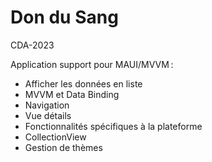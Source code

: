 ﻿# Don du Sang

CDA-2023

Application support pour MAUI/MVVM :

- Afficher les données en liste
- MVVM et Data Binding
- Navigation
- Vue détails
- Fonctionnalités spécifiques à la plateforme
- CollectionView
- Gestion de thèmes

